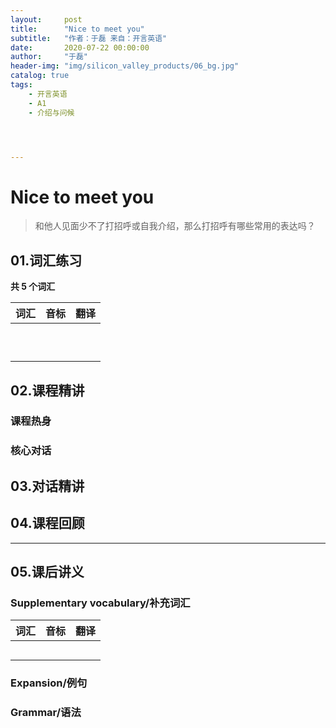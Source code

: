 ```yaml
---
layout:     post
title:      "Nice to meet you"
subtitle:   "作者：于磊 来自：开言英语"
date:       2020-07-22 00:00:00
author:     "于磊"
header-img: "img/silicon_valley_products/06_bg.jpg"
catalog: true
tags:
    - 开言英语
    - A1
    - 介绍与问候




---
```




# Nice to meet you

> 和他人见面少不了打招呼或自我介绍，那么打招呼有哪些常用的表达吗？



## 01.词汇练习

**共 5 个词汇**

| 词汇 | 音标 | 翻译 |
| ---- | ---- | ---- |
|      |      |      |
|      |      |      |
|      |      |      |
|      |      |      |
|      |      |      |
|      |      |      |
|      |      |      |
|      |      |      |
|      |      |      |
|      |      |      |



## 02.课程精讲

### 课程热身





### 核心对话



## 03.对话精讲





## 04.课程回顾



------





## 05.课后讲义

### Supplementary vocabulary/补充词汇

| 词汇 | 音标 | 翻译 |
| ---- | ---- | ---- |
|      |      |      |
|      |      |      |
|      |      |      |
|      |      |      |
|      |      |      |



### Expansion/例句





### Grammar/语法


